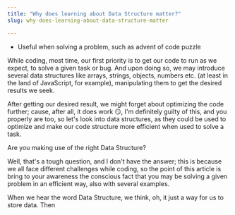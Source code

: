 ```yaml
---
title: "Why does learning about Data Structure matter?"
slug: why-does-learning-about-data-structure-matter

---
```


* Useful when solving a problem, such as advent of code puzzle
    

While coding, most time, our first priority is to get our code to run as we expect, to solve a given task or bug. And upon doing so, we may introduce several data structures like arrays, strings, objects, numbers etc. (at least in the land of JavaScript, for example), manipulating them to get the desired results we seek.

After getting our desired result, we might forget about optimizing the code further; cause, after all, it does work 😏, I'm definitely guilty of this, and you properly are too, so let's look into data structures, as they could be used to optimize and make our code structure more efficient when used to solve a task.

Are you making use of the right Data Structure?

Well, that's a tough question, and I don't have the answer; this is because we all face different challenges while coding, so the point of this article is bring to your awareness the conscious fact that you may be solving a given problem in an efficient way, also with several examples.

When we hear the word Data Structure, we think, oh, it just a way for us to store data. Then